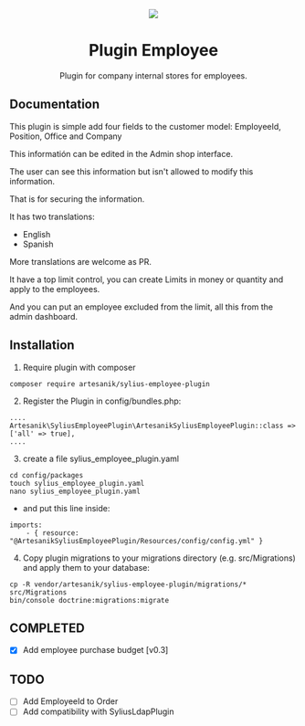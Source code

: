 <p align="center">
    <a href="https://sylius.com" target="_blank">
        <img src="https://demo.sylius.com/assets/shop/img/logo.png" />
    </a>
</p>

<h1 align="center">Plugin Employee</h1>

<p align="center">Plugin for company internal stores for employees.</p>

## Documentation

This plugin is simple add four fields to the customer model: EmployeeId, Position, Office and Company

This informatión can be edited in the Admin shop interface.

The user can see this information but isn't allowed to modify this information.

That is for securing the information.

It has two translations:

- English
- Spanish

More translations are welcome as PR.

It have a top limit control, you can create Limits in money or quantity and apply to the employees.

And you can put an employee excluded from the limit, all this from the admin dashboard.

## Installation

1. Require plugin with composer

```
composer require artesanik/sylius-employee-plugin
```

2. Register the Plugin in config/bundles.php:

```
....
Artesanik\SyliusEmployeePlugin\ArtesanikSyliusEmployeePlugin::class => ['all' => true],
....
```

3. create a file sylius_employee_plugin.yaml 

```
cd config/packages
touch sylius_employee_plugin.yaml
nano sylius_employee_plugin.yaml
```

- and put this line inside:

```
imports:
    - { resource: "@ArtesanikSyliusEmployeePlugin/Resources/config/config.yml" }
```

4. Copy plugin migrations to your migrations directory (e.g. src/Migrations) and apply them to your database:

```
cp -R vendor/artesanik/sylius-employee-plugin/migrations/* src/Migrations
bin/console doctrine:migrations:migrate
```


## COMPLETED
- [X] Add employee purchase budget [v0.3]

## TODO

- [ ] Add EmployeeId to Order
- [ ] Add compatibility with SyliusLdapPlugin